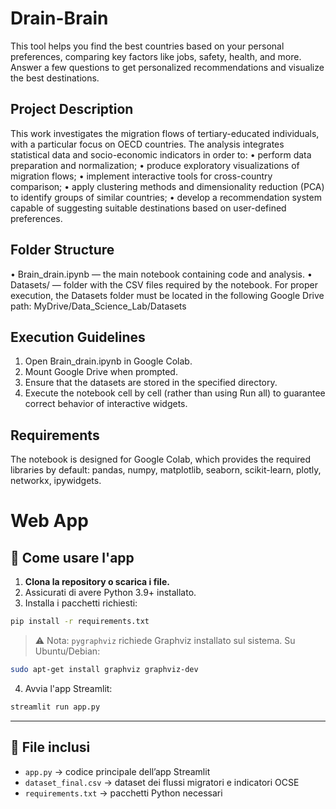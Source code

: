 # Drain-Brain
This tool helps you find the best countries based on your personal preferences, comparing key factors like jobs, safety, health, and more. Answer a few questions to get personalized recommendations and visualize the best destinations.

## Project Description
This work investigates the migration flows of tertiary-educated individuals, with a particular focus
on OECD countries. The analysis integrates statistical data and socio-economic indicators in order
to:
• perform data preparation and normalization;
• produce exploratory visualizations of migration flows;
• implement interactive tools for cross-country comparison;
• apply clustering methods and dimensionality reduction (PCA) to identify groups of similar
countries;
• develop a recommendation system capable of suggesting suitable destinations based on
user-defined preferences.

## Folder Structure
• Brain_drain.ipynb — the main notebook containing code and analysis.
• Datasets/ — folder with the CSV files required by the notebook.
For proper execution, the Datasets folder must be located in the following Google Drive path:
MyDrive/Data_Science_Lab/Datasets

## Execution Guidelines
1. Open Brain_drain.ipynb in Google Colab.
2. Mount Google Drive when prompted.
3. Ensure that the datasets are stored in the specified directory.
4. Execute the notebook cell by cell (rather than using Run all) to guarantee correct behavior of
interactive widgets.

## Requirements
The notebook is designed for Google Colab, which provides the required libraries by default:
pandas, numpy, matplotlib, seaborn, scikit-learn, plotly, networkx, ipywidgets.


# Web App

## 🚀 Come usare l'app

1. **Clona la repository o scarica i file.**
2. Assicurati di avere Python 3.9+ installato.
3. Installa i pacchetti richiesti:
```bash
pip install -r requirements.txt
```
> ⚠️ Nota: `pygraphviz` richiede Graphviz installato sul sistema. Su Ubuntu/Debian:
```bash
sudo apt-get install graphviz graphviz-dev
```

4. Avvia l'app Streamlit:
```bash
streamlit run app.py
```

---

## 📁 File inclusi

- `app.py` → codice principale dell’app Streamlit
- `dataset_final.csv` → dataset dei flussi migratori e indicatori OCSE
- `requirements.txt` → pacchetti Python necessari

